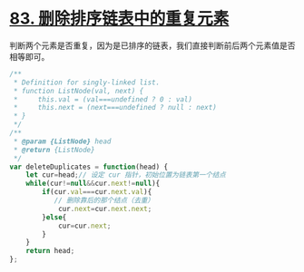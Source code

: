 # [83. 删除排序链表中的重复元素](https://leetcode-cn.com/problems/remove-duplicates-from-sorted-list/)

判断两个元素是否重复，因为是已排序的链表，我们直接判断前后两个元素值是否相等即可。

```js
/**
 * Definition for singly-linked list.
 * function ListNode(val, next) {
 *     this.val = (val===undefined ? 0 : val)
 *     this.next = (next===undefined ? null : next)
 * }
 */
/**
 * @param {ListNode} head
 * @return {ListNode}
 */
var deleteDuplicates = function(head) {
    let cur=head;// 设定 cur 指针，初始位置为链表第一个结点
    while(cur!=null&&cur.next!=null){
        if(cur.val===cur.next.val){
           // 删除靠后的那个结点（去重）
            cur.next=cur.next.next;
        }else{
            cur=cur.next;
        }
    }
    return head;
};
```

